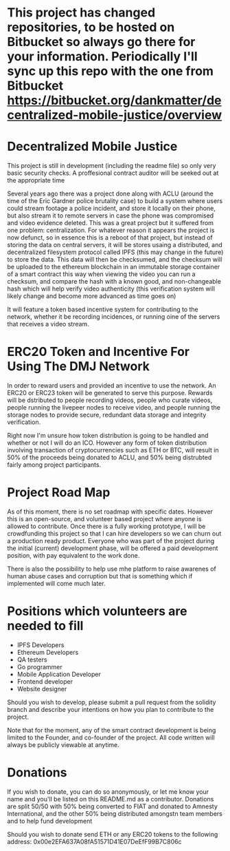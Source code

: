 # This project has changed repositories, to be hosted on Bitbucket so always go there for your information. Periodically I'll sync up this repo with the one from Bitbucket https://bitbucket.org/dankmatter/decentralized-mobile-justice/overview

# Decentralized Mobile Justice 

This project is still in development (including the readme file) so only very basic security checks.  A proffesional contract auditor will be seeked out at the appropriate time

Several years ago there was a project done along with ACLU (around the time of the Eric Gardner police brutality case) to build a system where users could stream footage a police incident, and store it locally on their phone, but also stream it to remote servers in case the phone was compromised and video evidence deleted. This was a great project but it suffered from one problem: centralization. For whatever reason it appears the project is now defunct, so in essence this is a reboot of that project, but instead of storing the data on central servers, it will be stores usaing a distributed, and decentralized filesystem protocol called IPFS (this may change in the future) to store the data. This data will then be checksumed, and the checksum will be uploaded to the ethereum blockchain in an immutable storage container of a smart contract this way when viewing the video you can run a checksum, and compare the hash with a known good, and non-changeable hash which will help verify video authenticity (this verification system will likely change and become more advanced as time goes on)

It will feature a token based incentive system for contributing to the network, whether it be recording incidences, or running oine of the servers that receives a video stream. 

# ERC20 Token and Incentive For Using The DMJ Network

In order to reward users and provided an incentive to use the network. An ERC20 or ERC23 token will be generated to serve this purpose. Rewards will be dstributed to people recording videos, people who curate videos, people running the livepeer nodes to receive video, and people running the storage nodes to provide secure, redundant data storage and  integrity verification.

Right now I'm unsure how token distribution is going to be handled and whether or not I will do an ICO. However any form of token distribution involving transaction of cryptocurrencies such as ETH or BTC, will result in 50% of the proceeds being donated to ACLU, and 50% being distrubted fairly among project participants.

# Project Road Map

As of this moment, there is no set roadmap with specific dates. However this is an open-source, and volunteer based project where anyone is allowed to contribute. Once there is a fully working prototype, I will be crowdfunding this project so that I can hire developers so we can churn out a production ready product. Everyone who was part of the project during the initial (current) development phase, will be offered a paid development position, with pay equivalent to the work done.

There is also the possibility to help use mhe platform to raise awarenes of human abuse cases and corruption but that is something which if implemented will come much later.

# Positions which volunteers are needed to fill

* IPFS Developers
* Ethereum Developers
* QA testers
* Go programmer
* Mobile Application Developer
* Frontend developer
* Website designer

Should you wish to develop, please submit a pull request from the solidity branch and describe your intentions on how you plan to contribute to the project.

Note that for the moment, any of the smart contract development is being limited to the Founder, and co-founder of the project. All code written will always be publicly viewable at anytime.

# Donations

If you wish to donate, you can do so anonymously, or let me know your name and you'll be listed on this README.md as a contributor.
Donations are split 50/50 with 50% being converted to FIAT and donated to Amnesty International, and the other 50% being distributed amongstn team members and to help fund development

Should you wish to donate send ETH or any ERC20 tokens to the following address:
0x00e2EFA637A08fA51571D41E07DeEfF99B7C806c

